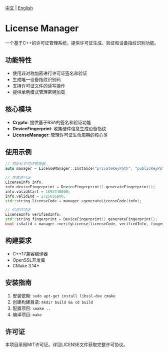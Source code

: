 [中文](#README.md) | [English](#README.en.md)
# License Manager

一个基于C++的许可证管理系统，提供许可证生成、验证和设备指纹识别功能。

## 功能特性

- 使用非对称加密进行许可证签名和验证
- 生成唯一设备指纹识别码
- 支持许可证文件的读写操作
- 提供单例模式管理密钥加载

## 核心模块

- **Crypto**: 提供基于RSA的签名和验证功能
- **DeviceFingerprint**: 收集硬件信息生成设备指纹
- **LicenseManager**: 管理许可证生命周期的核心类

## 使用示例

```cpp
// 初始化许可证管理器
auto manager = LicenseManager::Instance("privateKeyPath", "publicKeyPath");

// 生成许可证
LicenseInfo info;
info.deviceFingerprint = DeviceFingerprint().generateFingerprint();
info.validStart = 1693440000;
info.validEnd = 1725036800;
std::string licenseCode = manager->generateLicenseCode(info);

// 验证许可证
LicenseInfo verifiedInfo;
std::string fingerprint = DeviceFingerprint().generateFingerprint();
bool isValid = manager->verifyLicense(licenseCode, verifiedInfo, fingerprint);
```

## 构建要求

- C++17兼容编译器
- OpenSSL开发库
- CMake 3.14+

## 安装指南

1. 安装依赖: `sudo apt-get install libssl-dev cmake`
2. 创建构建目录: `mkdir build && cd build`
3. 配置项目: `cmake ..`
4. 编译项目: `make`

## 许可证

本项目采用MIT许可证。详见LICENSE文件获取完整许可协议。
